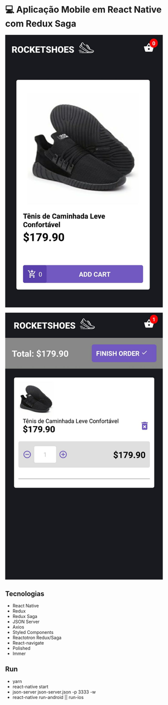 # :computer: Aplicação Mobile em React Native com Redux Saga

![Cena 01](image-01.jpeg)

![Cena 01](image-02.jpeg)

## Tecnologias

 - React Native
 - Redux
 - Redux Saga
 - JSON Server
 - Axios
 - Styled Components
 - Reactotron Redux/Saga
 - React-navigate
 - Polished
 - Immer

## Run

 - yarn
 - react-native start
 - json-server json-server.json -p 3333 -w
 - react-native run-android || run-ios
